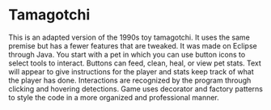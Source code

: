 # Tamagotchi
This is an adapted version of the 1990s toy tamagotchi. It uses the same premise but has a fewer features that are tweaked.
It was made on Eclipse through Java.
You start with a pet in which you can use button icons to select tools to interact. Buttons can feed, clean, heal, or view pet stats.
Text will appear to give instructions for the player and stats keep track of what the player has done. Interactions are recognized by the program through clicking and hovering detections.
Game uses decorator and factory patterns to style the code in a more organized and professional manner.
